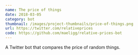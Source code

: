 ```yaml
---
name: The price of things
date: 2018-03-05
category: bot
thumbnail: /images/project-thumbnails/price-of-things.png
url: https://twitter.com/relativeprices
code: https://github.com/maeligg/relative-prices-bot
---
```


A Twitter bot that compares the price of random things.